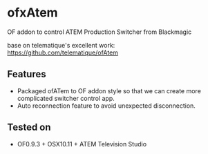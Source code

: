 # ofxAtem
OF addon to control ATEM Production Switcher from Blackmagic

base on telematique's excellent work:
https://github.com/telematique/ofAtem

## Features
- Packaged ofATem to OF addon style so that we can create more complicated switcher control app.
- Auto reconnection feature to avoid unexpected disconnection.

## Tested on
- OF0.9.3 + OSX10.11 + ATEM Television Studio
